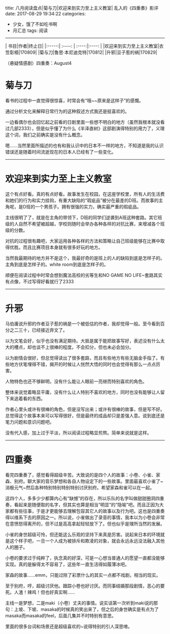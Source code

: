 title: 八月阅读盘点|菊与刀|欢迎来到实力至上主义教室| 乱入的《四重奏》影评
date: 2017-08-29 19:34:22
categories:
- 少女，饿了不如吃书啊
- 月汇总
tags: 阅读
---


| 书目|作者|终止日|
|:-----:| :----: | :----:|:----: |
|欢迎来到实力至上主义教室|衣笠彰梧|170809|
|菊与刀|鲁思·本尼迪克特|170812|
|升邪|豆子惹的祸|170829|

（悬疑情感剧）四重奏：August4

<!-- more -->

# 菊与刀

看书的过程中一直觉得很惊喜，时常会有“哦~~原来是这样子”的感慨。

通过分析文化来解释日常行为的这种叙述方式我还是挺喜欢的。

一边看偶尔也会回忆起之前看的日剧里面一些想不明白的地方（虽然我根本就没看过几部2333），但是似乎懂了为什么《半泽直树》这部剧演得特别的用力了，义理这个词，我们之前确实是没有什么概念。

嗯……当然里面所描述的也有和我认识中的日本不一样的地方，不知道是我的认识错误还是随着时间流逝现在的日本人已经有了一些变化。


---

# 欢迎来到实力至上主义教室

这个有点好看。真的有点好看。故事发生在校园，在这座学校里，所有人的生活费和她们的行为和实力挂钩，有重大缺陷的“瑕疵品”被分在最差的D班。而故事的主角呢，是D班的一个男孩子。拥有很强的实力，确实最严重的瑕疵品。

主线很明了了，就是在主角的带领下，D班的同学们逆袭到A班这种套路。其它班级的人自然不希望被超越，学校则随时会举办各种各样的对抗比赛，来增减各个班级的分数。

对抗的过程很有趣吧，大家运用各种各样的方法和策略让自己班级能够在比赛中取得优胜。而且比赛项目本身就有很多好玩的地方。

当然我最期待的地方并不是这个，我最好奇的是班上的人的缺陷到底是怎样子的。主角到底是怎样子的。white room到底是怎样子的。

顺便在阅读过程中时常会想到魔法高校的劣等生和NO GAME NO LIFE~套路其实有点像，不过写得好看就行了2333


---

# 升邪

马伯庸说升邪的作者豆子惹的祸是一个被低估的作者，我却觉得一般。至今看到百分之二三十，已经接近弃文了。

以为文笔会好，似乎也没有满足期待。大抵是属于能把故事写好，表述没有什么太大的槽点，却也谈不上很棒的程度。不会扣分，但也未必会加分。

以为剧情会很好，但总觉得读出了很多套路，而且有些地方有些无脑金手指了。有些地方伏笔埋得不错，揭开的时候让人恍然大悟的同时也会觉得有那么一点点厉害。

人物特色也还不够鲜明，没有什么能让人眼前一亮继而特别喜欢的角色。

整体来说觉着略显平庸，没有什么让人特别不喜欢的地方，同时也没有能够让人留下来追着看的东西。

作者心里头或许有很棒的角色，但是没写出来；或许有很棒的故事，但是写不好。总觉得这个故事本来可以写得很好，但是最终的成品却只是差强人意。说到底还是笔力问题和意识问题吧。

没有代入感，加上过于平淡，所以阅读过程略显煎熬。简单来说就是这样。

---

# 四重奏

看完四重奏了，感觉看得超级辛苦。大致说的是四个人的故事：小卷、小雀、家森、别府。聊大家的音乐梦想和各自人物设定下的一些故事。里面最喜欢小雀了~消极元气~然后各种特别特别特别特别讨厌别府。希望家森和雀可以在一起。

这四个人，多多少少都算内心有“缺憾”的存在，所以乐队的名字叫做甜甜圈洞四重奏，看起来是随便取的名字，但其实也算是相当“明显”的“隐喻”吧。而且正因为大家都有些往事，于是才更能够去理解包容其它人的故事以及行为吧。这也是四重奏得以维系下去的原因之一。所以说，小雀做出了录音的事情，我本以为小卷会非常在意愤怒得离开的，但不过是高高拿起轻轻放下了。但也似乎是理所当然的发展。

小雀的身世超级可怜，但还能这么乐观的坚持下来真是厉害。说起来日本的环境就是这个样子吧，一旦一个人成为被排斥和欺凌的对象，就会永远永远没法融入其他人的圈子。

小卷的要求过于纯粹了，执念真的好深，可是一心想当普通人的愿望一直都没能够实现。真的是躲得太不容易了，这些年一直生活得如履薄冰吧。

家森的故事……emm，只能过除了彩票什么的其实一点都不戏剧，相当的现实。

至于别府，哼，超级讨厌他。跟踪小卷也好讨厌。而同事结婚那段剧情，恶心的要死。人渣！辣鸡！但也好真实啊……

主线一是梦想，二是maki（小卷）丈夫的事情。说实话第一次听到maki说的那句：上坡、下坡、masaka的时候真的笑出来了，但之后的身世确实是有点为了masaka而masaka的feel，后面几集并不时特别有意思。

里面的很多台词和场景还是超级喜欢的~说得特别的引人深思唷。